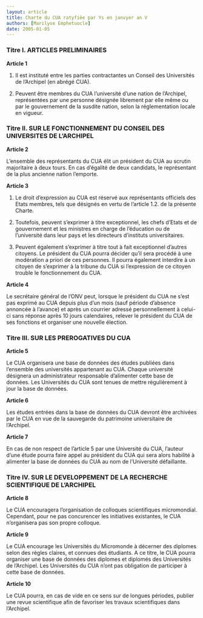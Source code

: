 ```yaml
---
layout: article
title: Charte du CUA ratyfiée par Ys en janvyer an V
authors: [Marilyse Emphetuocle]
date: 2005-01-05
---
```


### Titre I. ARTICLES PRELIMINAIRES

**Article 1**

1. Il est instituté entre les parties contractantes un Conseil des Universités de l’Archipel (en abrégé CUA).

2. Peuvent être membres du CUA l’université d’une nation de l’Archipel, représentées par une personne désignée librement par elle même ou par le gouvernement de la susdite nation, selon la réglementation locale en vigueur.

### Titre II. SUR LE FONCTIONNEMENT DU CONSEIL DES UNIVERSITES DE L’ARCHIPEL

**Article 2**

L’ensemble des représentants du CUA élit un président du CUA au scrutin majoritaire à deux tours. En cas d’égalité de deux candidats, le représentant de la plus ancienne nation l’emporte.

**Article 3**

1. Le droit d’expression au CUA est réservé aux représentants officiels des Etats membres, tels que désignés en vertu de l’article 1.2. de la présente Charte.

2. Toutefois, peuvent s’exprimer à titre exceptionnel, les chefs d’Etats et de gouvernement et les ministres en charge de l’éducation ou de l’université dans leur pays et les directeurs d’instituts universitaires.

3. Peuvent également s’exprimer à titre tout à fait exceptionnel d’autres citoyens. Le président du CUA pourra décider qu’il sera procédé à une modération a priori de ces personnes. Il pourra également interdire à un citoyen de s’exprimer à la tribune du CUA si l’expression de ce citoyen trouble le fonctionnement du CUA.

**Article 4**

Le secrétaire général de l’ONV peut, lorsque le président du CUA ne s’est pas exprimé au CUA depuis plus d’un mois (sauf période d’absence annoncée à l’avance) et après un courrier adressé personnellement à celui-ci sans réponse après 10 jours calendaires, relever le président du CUA de ses fonctions et organiser une nouvelle élection.

### Titre III. SUR LES PREROGATIVES DU CUA

**Article 5**

Le CUA organisera une base de données des études publiées dans l’ensemble des universités appartenant au CUA. Chaque université désignera un administrateur responsable d’alimenter cette base de données. Les Universités du CUA sont tenues de mettre régulièrement à jour la base de données.

**Article 6**

Les études entrées dans la base de données du CUA devront être archivées par le CUA en vue de la sauvegarde du patrimoine universitaire de l’Archipel.

**Article 7**

En cas de non respect de l’article 5 par une Université du CUA, l’auteur d’une étude pourra faire appel au président du CUA qui sera alors habilité à alimenter la base de données du CUA au nom de l’Université défaillante.

### Titre IV. SUR LE DEVELOPPEMENT DE LA RECHERCHE SCIENTIFIQUE DE L’ARCHIPEL

**Article 8**

Le CUA encouragera l’organisation de colloques scientifiques micromondial. Cependant, pour ne pas concurencer les initiatives existantes, le CUA n’organisera pas son propre colloque.

**Article 9**

Le CUA encourage les Universités du Micromonde à décerner des diplomes selon des règles claires, et connues des étudiants. A ce titre, le CUA pourra organiser une base de données des diplomes et diplomés des Universités de l’Archipel. Les Universités du CUA n’ont pas obligation de participer à cette base de données.

**Article 10**

Le CUA pourra, en cas de vide en ce sens sur de longues périodes, publier une revue scientifique afin de favoriser les travaux scientifiques dans l’Archipel.